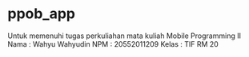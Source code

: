 # ppob_app

Untuk memenuhi tugas perkuliahan mata kuliah Mobile Programming II 
Nama  : Wahyu Wahyudin
NPM   : 20552011209
Kelas : TIF RM 20
